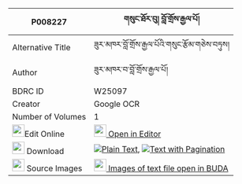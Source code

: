 |P008227|གསུང་ཐོར་བུ། བློ་གྲོས་རྒྱལ་པོ། 
| --- | --- 
|Alternative Title |ཟུར་མཁར་བློ་གྲོས་རྒྱལ་པོའི་གསུང་རྩོམ་གཅེས་བཏུས།
|Author| ཟུར་མཁར་བ་བློ་གྲོས་རྒྱལ་པོ།
|BDRC ID | W25097
|Creator | Google OCR
|Number of Volumes| 1
|<img width="25" src="https://img.icons8.com/color/25/000000/edit-property.png">Edit Online| [<img width="25" src="https://avatars.githubusercontent.com/u/45091458?s=200&v=4"> Open in Editor](http://editor.openpecha.org/P008227)
|<img width="25" src="https://img.icons8.com/fluent/48/000000/download-2.png"/>  Download | [![](https://img.icons8.com/color/20/000000/txt.png)Plain Text](https://github.com/Openpecha/P008227/releases/download/v1/sung_torbu_lodro_gyalpo_plain_P008227.zip), [![](https://img.icons8.com/color/20/000000/txt.png)Text with Pagination](https://github.com/Openpecha/P008227/releases/download/v1/sung_torbu_lodro_gyalpo_pages_P008227.zip)
|<img width="25" src="https://img.icons8.com/plasticine/100/000000/pictures-folder.png"/>  Source Images | [<img width="25" src="https://library.bdrc.io/icons/BUDA-small.svg"> Images of text file open in BUDA](https://library.bdrc.io/show/bdr:W25097)